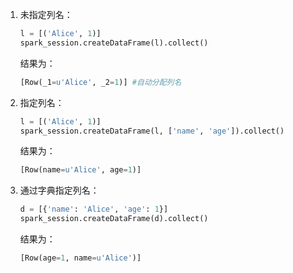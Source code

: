 1.  未指定列名：
    
    ```python
    l = [('Alice', 1)]
    spark_session.createDataFrame(l).collect()
    ```
    
    结果为：
    
    ```python
    [Row(_1=u'Alice', _2=1)] #自动分配列名
    ```
    
2.  指定列名：
    
    ```python
    l = [('Alice', 1)]
    spark_session.createDataFrame(l, ['name', 'age']).collect()
    ```
    
    结果为：
    
    ```python
    [Row(name=u'Alice', age=1)]
    ```
    
3.  通过字典指定列名：
    
    ```python
    d = [{'name': 'Alice', 'age': 1}]
    spark_session.createDataFrame(d).collect()
    ```
    
    结果为：
    
    ```python
    [Row(age=1, name=u'Alice')]
    ```